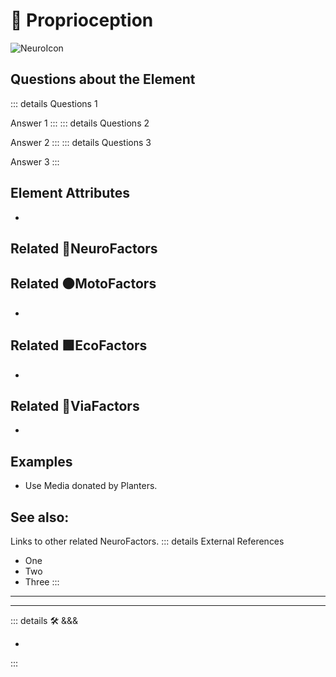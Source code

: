 
# 💜 <psike>Proprioception</psike>

![NeuroIcon](/Psike/Neuro_Icon.png)



## Questions about the Element

::: details Questions 1

Answer 1
:::
::: details Questions 2

Answer 2
:::
::: details Questions 3

Answer 3
:::

## Element Attributes

-



## Related 💜<psike>NeuroFactors</psike>

## Related 🟠<move>MotoFactors</move>

-

## Related 🟩<eko>EcoFactors</eko>

-

## Related 🔻<via>ViaFactors</via>

-

## Examples

- Use Media donated by Planters.

## See also:

Links to other related NeuroFactors.
::: details External References

- One
- Two
- Three
:::

---

<!-- =================================================== -->
<!-- =================================================== -->
<!-- =================================================== -->
<!-- =================================================== -->
<!-- =================================================== -->
---

<!-- =================================================== -->
<!-- =================================================== -->
<!-- =================================================== -->
<!-- =================================================== -->
<!-- =================================================== -->
::: details 🛠 <dev>&&&</dev>

-

:::

